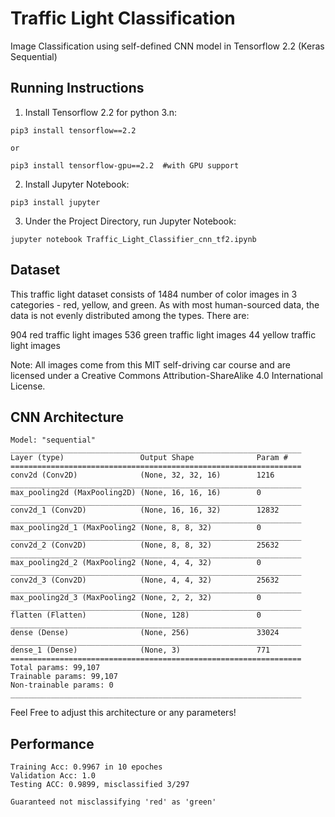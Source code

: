 # Traffic Light Classification
Image Classification using self-defined CNN model in Tensorflow 2.2 (Keras Sequential)

## Running Instructions

1. Install Tensorflow 2.2 for python 3.n:
```
pip3 install tensorflow==2.2

or

pip3 install tensorflow-gpu==2.2  #with GPU support
```
2. Install Jupyter Notebook:
```
pip3 install jupyter
```

3. Under the Project Directory, run Jupyter Notebook:
```
jupyter notebook Traffic_Light_Classifier_cnn_tf2.ipynb
```
## Dataset

This traffic light dataset consists of 1484 number of color images in 3 categories - red, yellow, and green. As with most human-sourced data, the data is not evenly distributed among the types. There are:

904 red traffic light images
536 green traffic light images
44 yellow traffic light images

Note: All images come from this MIT self-driving car course and are licensed under a Creative Commons Attribution-ShareAlike 4.0 International License.

## CNN Architecture

```
Model: "sequential"
_________________________________________________________________
Layer (type)                 Output Shape              Param #   
=================================================================
conv2d (Conv2D)              (None, 32, 32, 16)        1216      
_________________________________________________________________
max_pooling2d (MaxPooling2D) (None, 16, 16, 16)        0         
_________________________________________________________________
conv2d_1 (Conv2D)            (None, 16, 16, 32)        12832     
_________________________________________________________________
max_pooling2d_1 (MaxPooling2 (None, 8, 8, 32)          0         
_________________________________________________________________
conv2d_2 (Conv2D)            (None, 8, 8, 32)          25632     
_________________________________________________________________
max_pooling2d_2 (MaxPooling2 (None, 4, 4, 32)          0         
_________________________________________________________________
conv2d_3 (Conv2D)            (None, 4, 4, 32)          25632     
_________________________________________________________________
max_pooling2d_3 (MaxPooling2 (None, 2, 2, 32)          0         
_________________________________________________________________
flatten (Flatten)            (None, 128)               0         
_________________________________________________________________
dense (Dense)                (None, 256)               33024     
_________________________________________________________________
dense_1 (Dense)              (None, 3)                 771       
=================================================================
Total params: 99,107
Trainable params: 99,107
Non-trainable params: 0
_________________________________________________________________
```

Feel Free to adjust this architecture or any parameters!

## Performance

```
Training Acc: 0.9967 in 10 epoches
Validation Acc: 1.0
Testing ACC: 0.9899, misclassified 3/297

Guaranteed not misclassifying 'red' as 'green'
```
